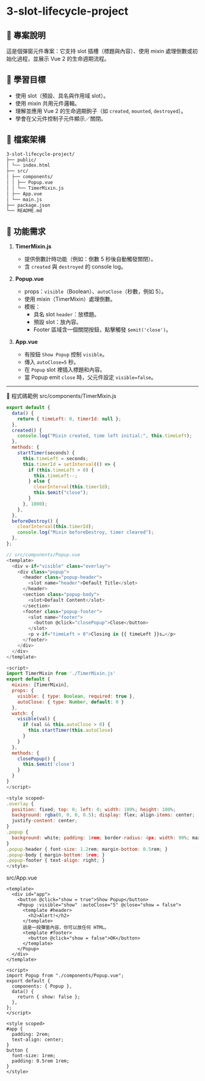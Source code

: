 # 3-slot-lifecycle-project

## 📌 專案說明

這是個彈窗元件專案：它支持 slot 插槽（標題與內容）、使用 mixin 處理倒數或初始化過程，並展示 Vue 2 的生命週期流程。

## 🎯 學習目標

- 使用 slot（預設、具名與作用域 slot）。
- 使用 mixin 共用元件邏輯。
- 理解並應用 Vue 2 的生命週期鉤子（如 `created`, `mounted`, `destroyed`）。
- 學會在父元件控制子元件顯示／關閉。

## 📁 檔案架構

```markdown
3-slot-lifecycle-project/
├── public/
│ └── index.html
├── src/
│ ├── components/
│ │ ├── Popup.vue
│ │ └── TimerMixin.js
│ ├── App.vue
│ └── main.js
├── package.json
└── README.md
```

## 📝 功能需求

1. **TimerMixin.js**

   - 提供倒數計時功能（例如：倒數 5 秒後自動觸發關閉）。
   - 含 `created` 與 `destroyed` 的 console log。

2. **Popup.vue**

   - props：`visible`（Boolean）、`autoClose`（秒數，例如 5）。
   - 使用 mixin（TimerMixin）處理倒數。
   - 模板：
     - 具名 slot `header`：放標題。
     - 預設 slot：放內容。
     - Footer 區域含一個關閉按鈕，點擊觸發 `$emit('close')`。

3. **App.vue**

   - 有按鈕 `Show Popup` 控制 `visible`。
   - 傳入 `autoClose=5` 秒。
   - 在 `Popup` slot 裡插入標題和內容。
   - 當 Popup emit `close` 時，父元件設定 `visible=false`。

---

🔧 程式碼範例
src/components/TimerMixin.js

```js
export default {
  data() {
    return { timeLeft: 0, timerId: null };
  },
  created() {
    console.log("Mixin created, time left initial:", this.timeLeft);
  },
  methods: {
    startTimer(seconds) {
      this.timeLeft = seconds;
      this.timerId = setInterval(() => {
        if (this.timeLeft > 0) {
          this.timeLeft--;
        } else {
          clearInterval(this.timerId);
          this.$emit("close");
        }
      }, 1000);
    },
  },
  beforeDestroy() {
    clearInterval(this.timerId);
    console.log("Mixin beforeDestroy, timer cleared");
  },
};
```

```js
// src/components/Popup.vue
<template>
  <div v-if="visible" class="overlay">
    <div class="popup">
      <header class="popup-header">
        <slot name="header">Default Title</slot>
      </header>
      <section class="popup-body">
        <slot>Default Content</slot>
      </section>
      <footer class="popup-footer">
        <slot name="footer">
          <button @click="closePopup">Close</button>
        </slot>
        <p v-if="timeLeft > 0">Closing in {{ timeLeft }}s…</p>
      </footer>
    </div>
  </div>
</template>

<script>
import TimerMixin from './TimerMixin.js'
export default {
  mixins: [TimerMixin],
  props: {
    visible: { type: Boolean, required: true },
    autoClose: { type: Number, default: 0 }
  },
  watch: {
    visible(val) {
      if (val && this.autoClose > 0) {
        this.startTimer(this.autoClose)
      }
    }
  },
  methods: {
    closePopup() {
      this.$emit('close')
    }
  }
}
</script>

<style scoped>
.overlay {
  position: fixed; top: 0; left: 0; width: 100%; height: 100%;
  background: rgba(0, 0, 0, 0.5); display: flex; align-items: center;
  justify-content: center;
}
.popup {
  background: white; padding: 1rem; border-radius: 4px; width: 90%; max-width: 400px;
}
.popup-header { font-size: 1.2rem; margin-bottom: 0.5rem; }
.popup-body { margin-bottom: 1rem; }
.popup-footer { text-align: right; }
</style>
```

src/App.vue

```vue
<template>
  <div id="app">
    <button @click="show = true">Show Popup</button>
    <Popup :visible="show" :autoClose="5" @close="show = false">
      <template #header>
        <h2>Alert!</h2>
      </template>
      這是一段彈窗內容，你可以放任何 HTML。
      <template #footer>
        <button @click="show = false">OK</button>
      </template>
    </Popup>
  </div>
</template>

<script>
import Popup from "./components/Popup.vue";
export default {
  components: { Popup },
  data() {
    return { show: false };
  },
};
</script>

<style scoped>
#app {
  padding: 2rem;
  text-align: center;
}
button {
  font-size: 1rem;
  padding: 0.5rem 1rem;
}
</style>
```
